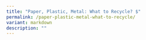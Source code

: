 ```yaml
---
title: "Paper, Plastic, Metal: What to Recycle? $"
permalink: /paper-plastic-metal-what-to-recycle/
variant: markdown
description: ""
---
```

